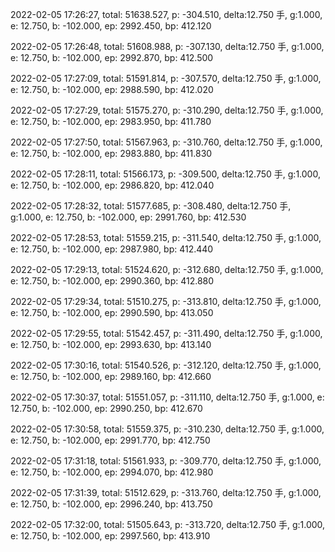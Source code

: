 2022-02-05 17:26:27, total: 51638.527, p: -304.510, delta:12.750 手, g:1.000, e: 12.750, b: -102.000, ep: 2992.450, bp: 412.120

2022-02-05 17:26:48, total: 51608.988, p: -307.130, delta:12.750 手, g:1.000, e: 12.750, b: -102.000, ep: 2992.870, bp: 412.500

2022-02-05 17:27:09, total: 51591.814, p: -307.570, delta:12.750 手, g:1.000, e: 12.750, b: -102.000, ep: 2988.590, bp: 412.020

2022-02-05 17:27:29, total: 51575.270, p: -310.290, delta:12.750 手, g:1.000, e: 12.750, b: -102.000, ep: 2983.950, bp: 411.780

2022-02-05 17:27:50, total: 51567.963, p: -310.760, delta:12.750 手, g:1.000, e: 12.750, b: -102.000, ep: 2983.880, bp: 411.830

2022-02-05 17:28:11, total: 51566.173, p: -309.500, delta:12.750 手, g:1.000, e: 12.750, b: -102.000, ep: 2986.820, bp: 412.040

2022-02-05 17:28:32, total: 51577.685, p: -308.480, delta:12.750 手, g:1.000, e: 12.750, b: -102.000, ep: 2991.760, bp: 412.530

2022-02-05 17:28:53, total: 51559.215, p: -311.540, delta:12.750 手, g:1.000, e: 12.750, b: -102.000, ep: 2987.980, bp: 412.440

2022-02-05 17:29:13, total: 51524.620, p: -312.680, delta:12.750 手, g:1.000, e: 12.750, b: -102.000, ep: 2990.360, bp: 412.880

2022-02-05 17:29:34, total: 51510.275, p: -313.810, delta:12.750 手, g:1.000, e: 12.750, b: -102.000, ep: 2990.590, bp: 413.050

2022-02-05 17:29:55, total: 51542.457, p: -311.490, delta:12.750 手, g:1.000, e: 12.750, b: -102.000, ep: 2993.630, bp: 413.140

2022-02-05 17:30:16, total: 51540.526, p: -312.120, delta:12.750 手, g:1.000, e: 12.750, b: -102.000, ep: 2989.160, bp: 412.660

2022-02-05 17:30:37, total: 51551.057, p: -311.110, delta:12.750 手, g:1.000, e: 12.750, b: -102.000, ep: 2990.250, bp: 412.670

2022-02-05 17:30:58, total: 51559.375, p: -310.230, delta:12.750 手, g:1.000, e: 12.750, b: -102.000, ep: 2991.770, bp: 412.750

2022-02-05 17:31:18, total: 51561.933, p: -309.770, delta:12.750 手, g:1.000, e: 12.750, b: -102.000, ep: 2994.070, bp: 412.980

2022-02-05 17:31:39, total: 51512.629, p: -313.760, delta:12.750 手, g:1.000, e: 12.750, b: -102.000, ep: 2996.240, bp: 413.750

2022-02-05 17:32:00, total: 51505.643, p: -313.720, delta:12.750 手, g:1.000, e: 12.750, b: -102.000, ep: 2997.560, bp: 413.910